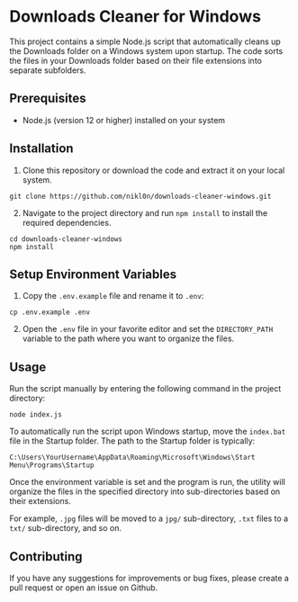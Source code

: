 # Downloads Cleaner for Windows

This project contains a simple Node.js script that automatically cleans up the Downloads folder on a Windows system upon startup. The code sorts the files in your Downloads folder based on their file extensions into separate subfolders.

## Prerequisites

- Node.js (version 12 or higher) installed on your system

## Installation

1. Clone this repository or download the code and extract it on your local system.

```
git clone https://github.com/nikl0n/downloads-cleaner-windows.git
```

2. Navigate to the project directory and run `npm install` to install the required dependencies.

```
cd downloads-cleaner-windows
npm install
```

## Setup Environment Variables
1. Copy the `.env.example` file and rename it to `.env`:
```
cp .env.example .env
```
2. Open the `.env` file in your favorite editor and set the `DIRECTORY_PATH` variable to the path where you want to organize the files.

## Usage

Run the script manually by entering the following command in the project directory:

```
node index.js
```

To automatically run the script upon Windows startup, move the `index.bat` file in the Startup folder. The path to the Startup folder is typically:

```
C:\Users\YourUsername\AppData\Roaming\Microsoft\Windows\Start Menu\Programs\Startup
```

Once the environment variable is set and the program is run, the utility will organize the files in the specified directory into sub-directories based on their extensions.

For example, `.jpg` files will be moved to a `jpg/` sub-directory, `.txt` files to a `txt/` sub-directory, and so on.

## Contributing

If you have any suggestions for improvements or bug fixes, please create a pull request or open an issue on Github.